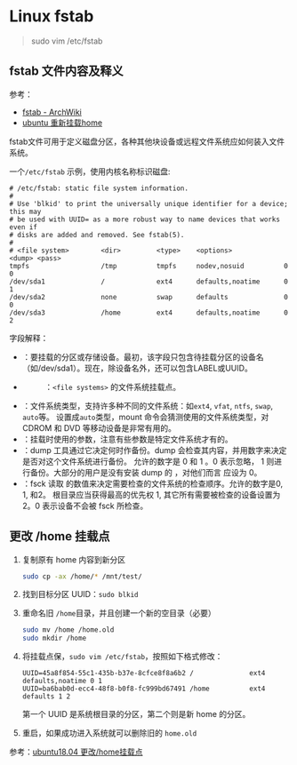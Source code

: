 # Linux fstab

> sudo vim /etc/fstab

## fstab 文件内容及释义

参考：

- [fstab - ArchWiki](https://wiki.archlinux.org/index.php/Fstab_(%E7%AE%80%E4%BD%93%E4%B8%AD%E6%96%87))
- [ubuntu 重新挂载home](https://www.cnblogs.com/huapox/p/3509637.html)

fstab文件可用于定义磁盘分区，各种其他块设备或远程文件系统应如何装入文件系统。

一个`/etc/fstab` 示例，使用内核名称标识磁盘:

```
# /etc/fstab: static file system information.
#
# Use 'blkid' to print the universally unique identifier for a device; this may
# be used with UUID= as a more robust way to name devices that works even if
# disks are added and removed. See fstab(5).
#
# <file system>        <dir>         <type>    <options>             <dump> <pass>
tmpfs                  /tmp          tmpfs     nodev,nosuid          0      0
/dev/sda1              /             ext4      defaults,noatime      0      1
/dev/sda2              none          swap      defaults              0      0
/dev/sda3              /home         ext4      defaults,noatime      0      2
```

字段解释：

- **<file systems>**：要挂载的分区或存储设备。最初，该字段只包含待挂载分区的设备名（如/dev/sda1）。现在，除设备名外，还可以包含LABEL或UUID。
- **<dir>**：`<file systems>` 的文件系统挂载点。
- **<type>**：文件系统类型，支持许多种不同的文件系统：如`ext4`, `vfat`, `ntfs`, `swap`, `auto`等。 设置成`auto`类型，mount 命令会猜测使用的文件系统类型，对 CDROM 和 DVD 等移动设备是非常有用的。
- **<options>**：挂载时使用的参数，注意有些参数是特定文件系统才有的。
- **<dump>**：dump 工具通过它决定何时作备份。dump 会检查其内容，并用数字来决定是否对这个文件系统进行备份。 允许的数字是 0 和 1 。0 表示忽略， 1 则进行备份。大部分的用户是没有安装 dump 的 ，对他们而言 <dump> 应设为 0。
- **<pass>**：fsck 读取 <pass> 的数值来决定需要检查的文件系统的检查顺序。允许的数字是0, 1, 和2。 根目录应当获得最高的优先权 1, 其它所有需要被检查的设备设置为 2。0 表示设备不会被 fsck 所检查。

## 更改 /home 挂载点

1. 复制原有 home 内容到新分区

   ```sh
   sudo cp -ax /home/* /mnt/test/
   ```

2. 找到目标分区 UUID：`sudo blkid`

3. 重命名旧 `/home`目录，并且创建一个新的空目录（必要）

   ```sh
   sudo mv /home /home.old
   sudo mkdir /home
   ```

4. 将挂载点保，`sudo vim /etc/fstab`，按照如下格式修改：

   ```
   UUID=45a8f854-55c1-435b-b37e-8cfce8f8a6b2 /              ext4    defaults,noatime 0 1
   UUID=ba6bab0d-ecc4-48f8-b0f8-fc999bd67491 /home          ext4    defaults 1 2
   ```

   第一个 UUID 是系统根目录的分区，第二个则是新 home 的分区。

5. 重启，如果成功进入系统就可以删除旧的 `home.old`

参考：[ubuntu18.04 更改/home挂载点](https://blog.csdn.net/u012796629/article/details/100841549)
